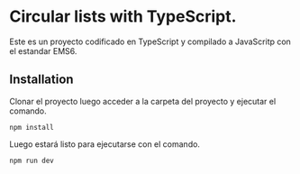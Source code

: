 # Circular lists with TypeScript.
Este es un proyecto codificado en TypeScript y compilado a JavaScritp con el estandar EMS6.
## Installation
Clonar el proyecto luego acceder a la carpeta del proyecto y ejecutar el comando.

`npm install`

Luego estará listo para ejecutarse con el comando.

`npm run dev`
